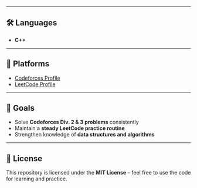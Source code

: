 
---

## 🛠 Languages
- **C++**

---

## 📌 Platforms
- [Codeforces Profile](https://codeforces.com/profile/AmrTech)  
- [LeetCode Profile](https://leetcode.com/u/AmrTech/)  

---

## 🎯 Goals
- Solve **Codeforces Div. 2 & 3 problems** consistently  
- Maintain a **steady LeetCode practice routine**  
- Strengthen knowledge of **data structures and algorithms**  

---

## 📜 License
This repository is licensed under the **MIT License** – feel free to use the code for learning and practice.

